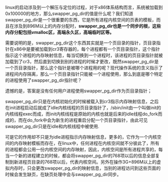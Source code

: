 linux的启动涉及到一个解压与定位的过程，对于x86体系结构而言，系统被加载到0x100000的地方，那么swapper_pg_dir的值是什么呢？我们知道swapper_pg_dir是一个很重要的东西，它是所有进程内核空间的页表的模板，而且在涉及到896M以上的内存分配时，**swapper_pg_dir也是一个同步的根，这些内存分配包括vmalloc区，高端永久区，高端临时区等。**


需要说明的是，swapper_pg_dir这个东西其实就是一个页目录的指针，页目录指针在x86中是要被加载到cr3寄存器的，每个进程都有一个页目录指针，这个指针指示这个进程的内存映射信息，每当切换到一个进程时，该进程的页目录指针就被加载到了cr3，然后直到切换到别的进程的时候才更改，既然swapper_pg_dir是一个页目录指针，那么这个指针是被哪个进程用的呢？现代操作系统的含义指示了进程间内存隔离，那么一个页目录指针只能被一个进程使用，那么到底是哪个特定的进程使用了swapper_pg_dir指针呢？

遗憾的是，答案是没有任何用户进程使用swapper_pg_dir作为页目录指针；

swapper_pg_dir只是在内核初始化的时候被载入到cr3指示内存映射信息，之后在init进程启动后就成了idle内核线程的页目录指针了，/sbin/init由一个叫做init的内核线程exec而成，而init内核线程是原始的内核也就是后来的idle线程do_fork而成的，而在do_fork中会为新生的进程重启分配一个页目录指针，由此可见swapper_pg_dir只是在idle和内核线程中被使用.

可是它的作用却不只是为idle进程指示内存映射信息，更多的，它作为一个内核空间的内存映射模板而存在，在linux中，任何进程在内核空间就不分彼此了，所有的进程都会公用一份内核空间的内存映射，因此，内核空间是所有进程共享的，每当一个新的进程建立的时候，都会将swapper_pg_dir的768项以后的信息全部复制到新进程页目录的768项以后，代表内核空间。另外在操作3G+896M以上的虚拟内存时，只会更改swapper_pg_dir的映射信息，当别的进程访问到这些页面的时候会发生缺页，在缺页处理中会与swapper_pg_dir同步。
